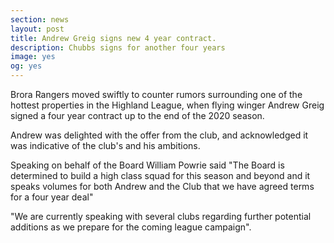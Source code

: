 ```yaml
---
section: news
layout: post
title: Andrew Greig signs new 4 year contract.
description: Chubbs signs for another four years
image: yes
og: yes
---
```

Brora Rangers moved swiftly to counter rumors surrounding one of the hottest properties in the Highland League, when flying winger Andrew Greig signed a four year contract up to the end of the 2020 season. 

Andrew was delighted with the offer from the club, and acknowledged it was indicative of the club's and his ambitions. 

Speaking on behalf of the Board William Powrie said "The Board is determined to build a high class squad for this season and beyond and it speaks volumes for both Andrew and the Club that we have agreed terms for a four year deal" 

"We are currently speaking with several clubs regarding further potential additions as we prepare for the coming league campaign". 